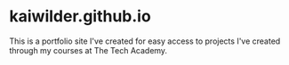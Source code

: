 # kaiwilder.github.io

This is  a portfolio site I've created for easy access to projects I've created through my courses at The Tech Academy. 
